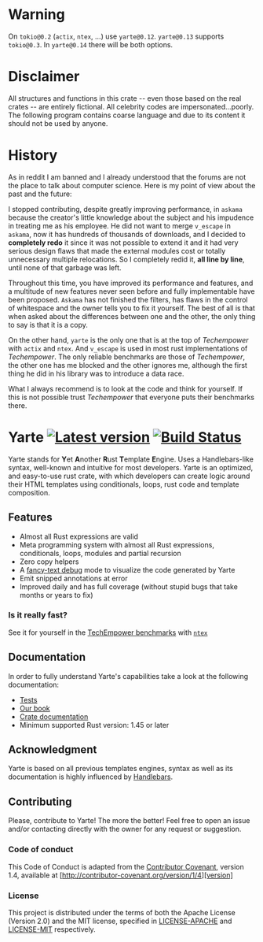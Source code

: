 # Warning
On `tokio@0.2` (`actix`, `ntex`, ...) use `yarte@0.12`. `yarte@0.13` supports `tokio@0.3`. In `yarte@0.14` there will be both options.
# Disclaimer
All structures and functions in this crate -- even those based on the real crates -- are entirely fictional. 
All celebrity codes are impersonated...poorly.
The following program contains coarse language and due to its content it should not be used by anyone.

# History
As in reddit I am banned and I already understood that the forums are not the place to talk about computer science. Here is my point of view about the past and the future:

I stopped contributing, despite greatly improving performance, in `askama` because the creator's little knowledge about the subject and his impudence in treating me as his employee. He did not want to merge `v_escape` in `askama`, now it has hundreds of thousands of downloads, and I decided to **completely redo** it since it was not possible to extend it and it had very serious design flaws that made the external modules cost or totally unnecessary multiple relocations. So I completely redid it, **all line by line**, until none of that garbage was left. 

Throughout this time, you have improved its performance and features, and a multitude of new features never seen before and fully implementable have been proposed. `Askama` has not finished the filters, has flaws in the control of whitespace and the owner tells you to fix it yourself. The best of all is that when asked about the differences between one and the other, the only thing to say is that it is a copy. 

On the other hand, `yarte` is the only one that is at the top of *Techempower* with `actix` and `ntex`. And `v_escape` is used in most rust implementations of *Techempower*. The only reliable benchmarks are those of *Techempower*, the other one has me blocked and the other ignores me, although the first thing he did in his library was to introduce a data race.

What I always recommend is to look at the code and think for yourself. If this is not possible trust *Techempower* that everyone puts their benchmarks there.

# Yarte [![Latest version](https://img.shields.io/crates/v/yarte.svg)](https://crates.io/crates/yarte) [![Build Status](https://travis-ci.org/botika/yarte.svg?branch=master)](https://travis-ci.org/botika/yarte)
Yarte stands for **Y**et **A**nother **R**ust **T**emplate **E**ngine. Uses a Handlebars-like syntax, 
well-known and intuitive for most developers. Yarte is an optimized, and easy-to-use 
rust crate, with which developers can create logic around their 
HTML templates using conditionals, loops, rust code and template composition. 

## Features
- Almost all Rust expressions are valid
- Meta programming system with almost all Rust expressions, conditionals, loops, modules and partial recursion
- Zero copy helpers
- A [fancy-text debug](https://asciinema.org/a/TQAodSQXevgHgO01vzC6vdo6v?autoplay=1) mode to visualize the code generated by Yarte
- Emit snipped annotations at error
- Improved daily and has full coverage (without stupid bugs that take months or years to fix)

### Is it really fast?
See it for yourself in the [TechEmpower benchmarks][bench] with [`ntex`][ntex] 

## Documentation
In order to  fully understand Yarte's capabilities take a look at the following documentation:
- [Tests](./yarte/tests)
- [Our book](https://yarte.netlify.com/)
- [Crate documentation](https://docs.rs/yarte/)
- Minimum supported Rust version: 1.45 or later

## Acknowledgment
Yarte is based on all previous templates engines, syntax as well as its documentation 
is highly influenced by [Handlebars][handlebars]. 

[bench]: https://tfb-status.techempower.com/
[handlebars]: https://handlebarsjs.com/
[ntex]: https://github.com/ntex-rs/ntex

## Contributing

Please, contribute to Yarte! The more the better! Feel free to open an issue and/or contacting directly with the 
owner for any request or suggestion.

### Code of conduct
This Code of Conduct is adapted from the [Contributor Covenant][homepage], version 1.4, available at [http://contributor-covenant.org/version/1/4][version]

[homepage]: http://contributor-covenant.org
[version]: http://contributor-covenant.org/version/1/4/

### License
This project is distributed under the terms of both the Apache License (Version 2.0) and the MIT license, specified in 
[LICENSE-APACHE](LICENSE-APACHE) and [LICENSE-MIT](LICENSE-MIT) respectively.
